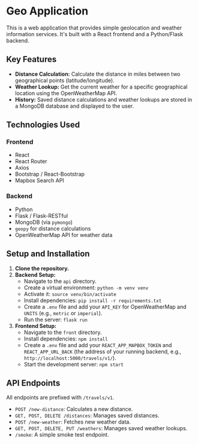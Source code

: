 # Geo Application

This is a web application that provides simple geolocation and weather information services. It's built with a React frontend and a Python/Flask backend.

## Key Features

*   **Distance Calculation:** Calculate the distance in miles between two geographical points (latitude/longitude).
*   **Weather Lookup:** Get the current weather for a specific geographical location using the OpenWeatherMap API.
*   **History:** Saved distance calculations and weather lookups are stored in a MongoDB database and displayed to the user.

## Technologies Used

### Frontend

*   React
*   React Router
*   Axios
*   Bootstrap / React-Bootstrap
*   Mapbox Search API

### Backend

*   Python
*   Flask / Flask-RESTful
*   MongoDB (via `pymongo`)
*   `geopy` for distance calculations
*   OpenWeatherMap API for weather data

## Setup and Installation

1.  **Clone the repository.**
2.  **Backend Setup:**
    *   Navigate to the `api` directory.
    *   Create a virtual environment: `python -m venv venv`
    *   Activate it: `source venv/bin/activate`
    *   Install dependencies: `pip install -r requirements.txt`
    *   Create a `.env` file and add your `API_KEY` for OpenWeatherMap and `UNITS` (e.g., `metric` or `imperial`).
    *   Run the server: `flask run`
3.  **Frontend Setup:**
    *   Navigate to the `front` directory.
    *   Install dependencies: `npm install`
    *   Create a `.env` file and add your `REACT_APP_MAPBOX_TOKEN` and `REACT_APP_URL_BACK` (the address of your running backend, e.g., `http://localhost:5000/travels/v1/`).
    *   Start the development server: `npm start`

## API Endpoints

All endpoints are prefixed with `/travels/v1`.

*   `POST /new-distance`: Calculates a new distance.
*   `GET, POST, DELETE /distances`: Manages saved distances.
*   `POST /new-weather`: Fetches new weather data.
*   `GET, POST, DELETE, PUT /weathers`: Manages saved weather lookups.
*   `/smoke`: A simple smoke test endpoint.
